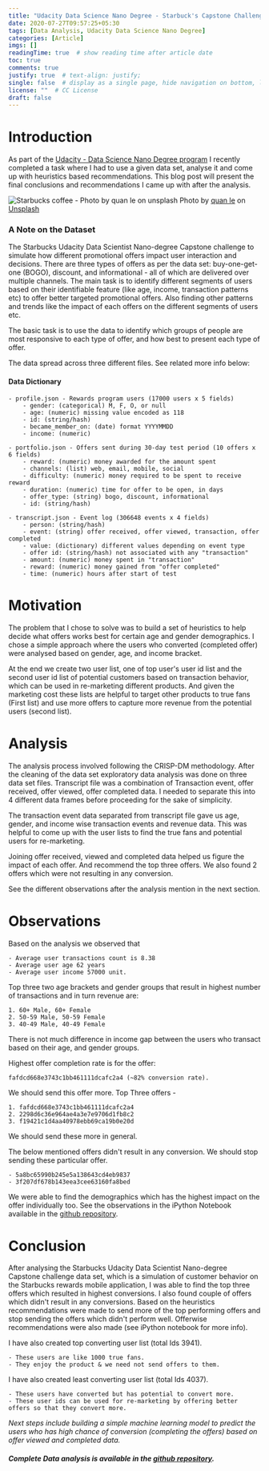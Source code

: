 ```yaml
---
title: "Udacity Data Science Nano Degree - Starbuck's Capstone Challenge"
date: 2020-07-27T09:57:25+05:30
tags: [Data Analysis, Udacity Data Science Nano Degree]
categories: [Article]
imgs: []
readingTime: true  # show reading time after article date
toc: true
comments: true
justify: true  # text-align: justify;
single: false  # display as a single page, hide navigation on bottom, like as about page.
license: ""  # CC License
draft: false
---
```


# Introduction

As part of the [Udacity - Data Science Nano Degree program](https://www.udacity.com/course/data-scientist-nanodegree--nd025) I recently completed a task where I had to use a given data set, analyse it and come up with heuristics based recommendations. This blog post will present the final conclusions and recommendations I came up with after the analysis.  

![Starbucks coffee - Photo by quan le on unsplash](/images/starbucks-quan-le-A_NBmfVh6ao-unsplash.jpg)
<span>Photo by <a href="https://unsplash.com/@quanle2819?utm_source=unsplash&amp;utm_medium=referral&amp;utm_content=creditCopyText">quan le</a> on <a href="https://unsplash.com/s/photos/starbucks?utm_source=unsplash&amp;utm_medium=referral&amp;utm_content=creditCopyText">Unsplash</a></span>

### A Note on the Dataset
The Starbucks Udacity Data Scientist Nano-degree Capstone challenge to simulate how different promotional offers impact user interaction and decisions. There are three types of offers as per the data set: buy-one-get-one (BOGO), discount, and informational - all of which are delivered over multiple channels. The main task is to identify different segments of users based on their identifiable feature (like age, income, transaction patterns etc) to offer better targeted promotional offers. Also finding other patterns and trends like the impact of each offers on the different segments of users etc.

The basic task is to use the data to identify which groups of people are most responsive to each type of offer, and how best to present each type of offer.
 
The data spread across three different files. See related more info below:

#### Data Dictionary

```text
- profile.json - Rewards program users (17000 users x 5 fields)
    - gender: (categorical) M, F, O, or null
    - age: (numeric) missing value encoded as 118
    - id: (string/hash)
    - became_member_on: (date) format YYYYMMDD
    - income: (numeric)

- portfolio.json - Offers sent during 30-day test period (10 offers x 6 fields)
    - reward: (numeric) money awarded for the amount spent
    - channels: (list) web, email, mobile, social
    - difficulty: (numeric) money required to be spent to receive reward
    - duration: (numeric) time for offer to be open, in days
    - offer_type: (string) bogo, discount, informational
    - id: (string/hash)

- transcript.json - Event log (306648 events x 4 fields)
    - person: (string/hash)
    - event: (string) offer received, offer viewed, transaction, offer completed
    - value: (dictionary) different values depending on event type
    - offer id: (string/hash) not associated with any "transaction"
    - amount: (numeric) money spent in "transaction"
    - reward: (numeric) money gained from "offer completed"
    - time: (numeric) hours after start of test
```
# Motivation 
The problem that I chose to solve was to build a set of heuristics to help decide what offers works best for certain age and gender demographics. I chose a simple approach where the users who converted (completed offer) were analysed based on gender, age, and income bracket. 

At the end we create two user list, one of top user's user id list and the second user id list of potential customers based on transaction behavior, which can be used in re-marketing different products. And given the marketing cost these lists are helpful to target other products to true fans (First list) and use more offers to capture more revenue from the potential users (second list).

# Analysis
The analysis process involved following the CRISP-DM methodology. After the cleaning of the data set exploratory data analysis was done on three data set files. Transcript file was a combination of Transaction event, offer received, offer viewed, offer completed data. I needed to separate this into 4 different data frames before proceeding for the sake of simplicity. 

The transaction event data separated from transcript file gave us age, gender, and income wise transaction events and revenue data. This was helpful to come up with the user lists to find the true fans and potential users for re-marketing. 

Joining offer received, viewed and completed data helped us figure the impact of each offer. And recommend the top three offers. We also found 2 offers which were not resulting in any conversion. 

See the different observations after the analysis mention in the next section. 

# Observations

Based on the analysis we observed that
```text 
- Average user transactions count is 8.38
- Average user age 62 years
- Average user income 57000 unit.
```

Top three two age brackets and gender groups that result in highest number of transactions and in turn revenue are:
```text 
1. 60+ Male, 60+ Female
2. 50-59 Male, 50-59 Female
3. 40-49 Male, 40-49 Female
```

There is not much difference in income gap between the users who transact based on their age, and gender groups.

Highest offer completion rate is for the offer: 
```text 
fafdcd668e3743c1bb461111dcafc2a4 (~82% conversion rate).
```

We should send this offer more.
Top Three offers -
```text 
1. fafdcd668e3743c1bb461111dcafc2a4
2. 2298d6c36e964ae4a3e7e9706d1fb8c2
3. f19421c1d4aa40978ebb69ca19b0e20d 
```
We should send these more in general.

The below mentioned offers didn't result in any conversion. We should stop sending these particular offer.
```text 
- 5a8bc65990b245e5a138643cd4eb9837
- 3f207df678b143eea3cee63160fa8bed
```

We were able to find the demographics which has the highest impact on the offer individually too. See the observations in the iPython Notebook available in the [github repository](https://github.com/vasthav/Udacity-DSND-Capstone_project-Starbucks).

# Conclusion
After analysing the Starbucks Udacity Data Scientist Nano-degree Capstone challenge data set, which is a simulation of customer behavior on the Starbucks rewards mobile application, I was able to find the top three offers which resulted in highest conversions. I also found couple of offers which didn't result in any conversions. Based on the heuristics recommendations were made to send more of the top performing offers and stop sending the offers which didn't perform well. Offerwise recommendations were also made (see iPython notebook for more info).

I have also created top converting user list (total Ids 3941). 
```text
- These users are like 1000 true fans. 
- They enjoy the product & we need not send offers to them.
```

I have also created least converting user list (total Ids 4037). 
```text
- These users have converted but has potential to convert more. 
- These user ids can be used for re-marketing by offering better offers so that they convert more.
```

_Next steps include building a simple machine learning model to predict the users who has high chance of conversion (completing the offers) based on offer viewed and completed data._

###### **Complete Data analysis is available in the [github repository](https://github.com/vasthav/Udacity-DSND-Capstone_project-Starbucks).**

